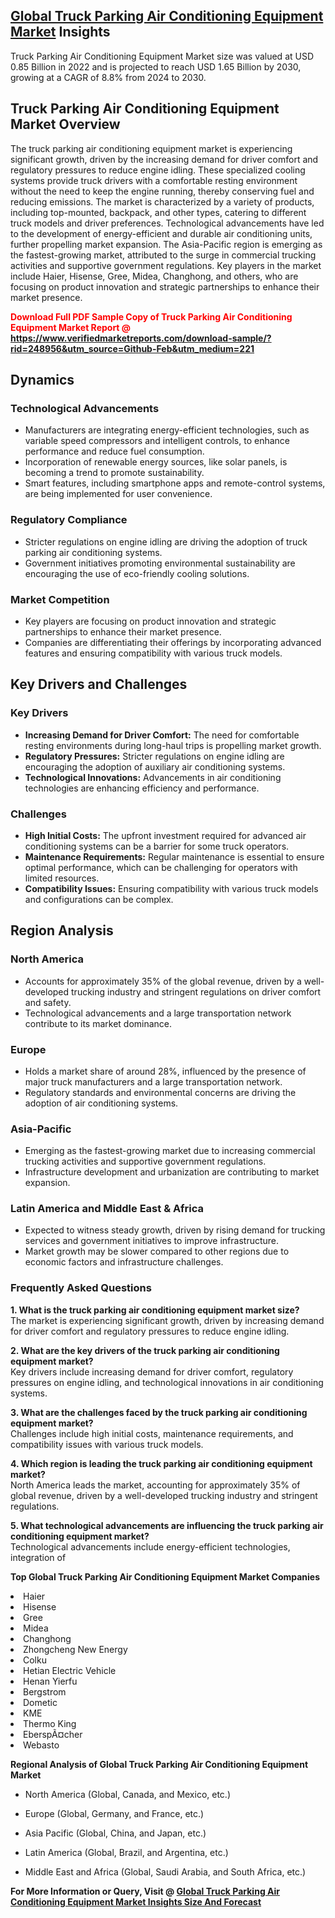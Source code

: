 <h2><a href="https://www.verifiedmarketreports.com/download-sample/?rid=248956&amp;utm_source=Github&amp;utm_medium=221" target="_blank">Global Truck Parking Air Conditioning Equipment Market</a> Insights</h2><p>Truck Parking Air Conditioning Equipment Market size was valued at USD 0.85 Billion in 2022 and is projected to reach USD 1.65 Billion by 2030, growing at a CAGR of 8.8% from 2024 to 2030.</p><p> <h2>Truck Parking Air Conditioning Equipment Market Overview</h2> <p>The truck parking air conditioning equipment market is experiencing significant growth, driven by the increasing demand for driver comfort and regulatory pressures to reduce engine idling. These specialized cooling systems provide truck drivers with a comfortable resting environment without the need to keep the engine running, thereby conserving fuel and reducing emissions. The market is characterized by a variety of products, including top-mounted, backpack, and other types, catering to different truck models and driver preferences. Technological advancements have led to the development of energy-efficient and durable air conditioning units, further propelling market expansion. The Asia-Pacific region is emerging as the fastest-growing market, attributed to the surge in commercial trucking activities and supportive government regulations. Key players in the market include Haier, Hisense, Gree, Midea, Changhong, and others, who are focusing on product innovation and strategic partnerships to enhance their market presence. </p> <p><strong><p><span class=""><span style="color: #ff0000;"><strong>Download Full PDF Sample Copy of Truck Parking Air Conditioning Equipment Market Report</strong> @ </span><a href="https://www.verifiedmarketreports.com/download-sample/?rid=248956&amp;utm_source=Github-Feb&amp;utm_medium=221" target="_blank">https://www.verifiedmarketreports.com/download-sample/?rid=248956&amp;utm_source=Github-Feb&amp;utm_medium=221</a></span></p></strong></p> <h2>Dynamics</h2> <h3>Technological Advancements</h3> <ul> <li>Manufacturers are integrating energy-efficient technologies, such as variable speed compressors and intelligent controls, to enhance performance and reduce fuel consumption. </li> <li>Incorporation of renewable energy sources, like solar panels, is becoming a trend to promote sustainability. </li> <li>Smart features, including smartphone apps and remote-control systems, are being implemented for user convenience. </li> </ul> <h3>Regulatory Compliance</h3> <ul> <li>Stricter regulations on engine idling are driving the adoption of truck parking air conditioning systems. </li> <li>Government initiatives promoting environmental sustainability are encouraging the use of eco-friendly cooling solutions. </li> </ul> <h3>Market Competition</h3> <ul> <li>Key players are focusing on product innovation and strategic partnerships to enhance their market presence. </li> <li>Companies are differentiating their offerings by incorporating advanced features and ensuring compatibility with various truck models. </li> </ul> <h2>Key Drivers and Challenges</h2> <h3>Key Drivers</h3> <ul> <li><strong>Increasing Demand for Driver Comfort:</strong> The need for comfortable resting environments during long-haul trips is propelling market growth. </li> <li><strong>Regulatory Pressures:</strong> Stricter regulations on engine idling are encouraging the adoption of auxiliary air conditioning systems. </li> <li><strong>Technological Innovations:</strong> Advancements in air conditioning technologies are enhancing efficiency and performance. </li> </ul> <h3>Challenges</h3> <ul> <li><strong>High Initial Costs:</strong> The upfront investment required for advanced air conditioning systems can be a barrier for some truck operators. </li> <li><strong>Maintenance Requirements:</strong> Regular maintenance is essential to ensure optimal performance, which can be challenging for operators with limited resources. </li> <li><strong>Compatibility Issues:</strong> Ensuring compatibility with various truck models and configurations can be complex. </li> </ul> <h2>Region Analysis</h2> <h3>North America</h3> <ul> <li>Accounts for approximately 35% of the global revenue, driven by a well-developed trucking industry and stringent regulations on driver comfort and safety. </li> <li>Technological advancements and a large transportation network contribute to its market dominance. </li> </ul> <h3>Europe</h3> <ul> <li>Holds a market share of around 28%, influenced by the presence of major truck manufacturers and a large transportation network. </li> <li>Regulatory standards and environmental concerns are driving the adoption of air conditioning systems. </li> </ul> <h3>Asia-Pacific</h3> <ul> <li>Emerging as the fastest-growing market due to increasing commercial trucking activities and supportive government regulations. </li> <li>Infrastructure development and urbanization are contributing to market expansion. </li> </ul> <h3>Latin America and Middle East & Africa</h3> <ul> <li>Expected to witness steady growth, driven by rising demand for trucking services and government initiatives to improve infrastructure. </li> <li>Market growth may be slower compared to other regions due to economic factors and infrastructure challenges. </li> </ul> <h3>Frequently Asked Questions</h3> <p><strong>1. What is the truck parking air conditioning equipment market size?</strong><br> The market is experiencing significant growth, driven by increasing demand for driver comfort and regulatory pressures to reduce engine idling. </p> <p><strong>2. What are the key drivers of the truck parking air conditioning equipment market?</strong><br> Key drivers include increasing demand for driver comfort, regulatory pressures on engine idling, and technological innovations in air conditioning systems. </p> <p><strong>3. What are the challenges faced by the truck parking air conditioning equipment market?</strong><br> Challenges include high initial costs, maintenance requirements, and compatibility issues with various truck models. </p> <p><strong>4. Which region is leading the truck parking air conditioning equipment market?</strong><br> North America leads the market, accounting for approximately 35% of global revenue, driven by a well-developed trucking industry and stringent regulations. </p> <p><strong>5. What technological advancements are influencing the truck parking air conditioning equipment market?</strong><br> Technological advancements include energy-efficient technologies, integration of</p><p><strong>Top Global Truck Parking Air Conditioning Equipment Market Companies</strong></p><div data-test-id=""><p><li>Haier</li><li> Hisense</li><li> Gree</li><li> Midea</li><li> Changhong</li><li> Zhongcheng New Energy</li><li> Colku</li><li> Hetian Electric Vehicle</li><li> Henan Yierfu</li><li> Bergstrom</li><li> Dometic</li><li> KME</li><li> Thermo King</li><li> EberspÃ¤cher</li><li> Webasto</li></p><div><strong>Regional Analysis of&nbsp;Global Truck Parking Air Conditioning Equipment Market</strong></div><ul><li dir="ltr"><p dir="ltr">North America&nbsp;(Global, Canada, and Mexico, etc.)</p></li><li dir="ltr"><p dir="ltr">Europe (Global, Germany, and France, etc.)</p></li><li dir="ltr"><p dir="ltr">Asia Pacific&nbsp;(Global, China, and Japan, etc.)</p></li><li dir="ltr"><p dir="ltr">Latin America&nbsp;(Global, Brazil, and Argentina, etc.)</p></li><li dir="ltr">Middle East and Africa&nbsp;(Global, Saudi Arabia, and South Africa, etc.)</li></ul><p><strong>For More Information or Query, Visit @&nbsp;</strong><strong><a href="https://www.verifiedmarketreports.com/product/truck-parking-air-conditioning-equipment-market/?utm_source=Github&amp;utm_medium=221" target="_blank">Global Truck Parking Air Conditioning Equipment Market Insights Size And Forecast</a></strong></p></div>
